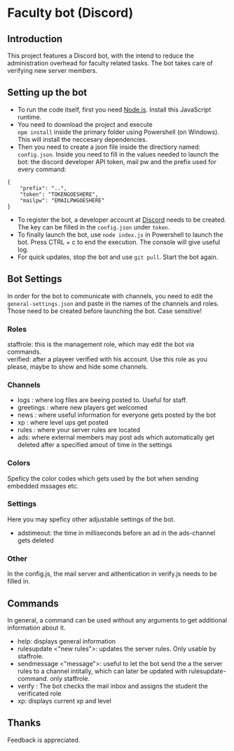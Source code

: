 # Faculty bot (Discord)

## Introduction

This project features a Discord bot, with the intend to reduce the administration overhead for faculty related tasks. The bot takes care of verifying new server members.

## Setting up the bot

- To run the code itself, first you need [Node.js](https://nodejs.org/en/). Install this JavaScript runtime.
- You need to download the project and execute  
  `npm install` inside the primary folder using Powershell (on Windows). This will install the neccesary dependencies.
- Then you need to create a json file inside the directiory named: `config.json`. Inside you need to fill in the values needed to launch the bot: the discord developer API token, mail pw and the prefix used for every command:

```
{
	"prefix": "..",
	"token": "TOKENGOESHERE",
	"mailpw": "EMAILPWGOESHERE"
}
```

- To register the bot, a developer account at [Discord](https://discord.com/developers/) needs to be created. The key can be filled in the `config.json` under `token`.
- To finally launch the bot, use `node index.js` in Powershell to launch the bot. Press CTRL + c to end the execution. The console will give useful log.
- For quick updates, stop the bot and use `git pull`. Start the bot again.

## Bot Settings

In order for the bot to communicate with channels, you need to edit the `general-settings.json` and paste in the names of the channels and roles. Those need to be created before launching the bot. Case sensitive!

### Roles

staffrole: this is the management role, which may edit the bot via commands.  
verified: after a playeer verified with his account. Use this role as you please, maybe to show and hide some channels.

### Channels

- logs : where log files are beeing posted to. Useful for staff.
- greetings : where new players get welcomed
- news : where useful information for everyone gets posted by the bot
- xp : where level ups get posted
- rules : where your server rules are located
- ads: where external members may post ads which automatically get deleted after a specified amout of time in the settings

### Colors

Speficy the color codes which gets used by the bot when sending embedded mssages etc.

### Settings

Here you may speficy other adjustable settings of the bot.
- adstimeout: the time in milliseconds before an ad in the ads-channel gets deleted

### Other

In the config.js, the mail server and aithentication in verify.js needs to be filled in.

## Commands

In general, a command can be used without any arguments to get additional information about it.

- help: displays general information
- rulesupdate <"new rules">: updates the server rules. Only usable by staffrole.
- sendmessage <channel name> <"message">: useful to let the bot send the a the server rules to a channel intitally, which can later be updated with rulesupdate-command. only staffrole.
- verify <student email>: The bot checks the mail inbox and assigns the student the verificated role
- xp: displays current xp and level

## Thanks

Feedback is appreciated.
